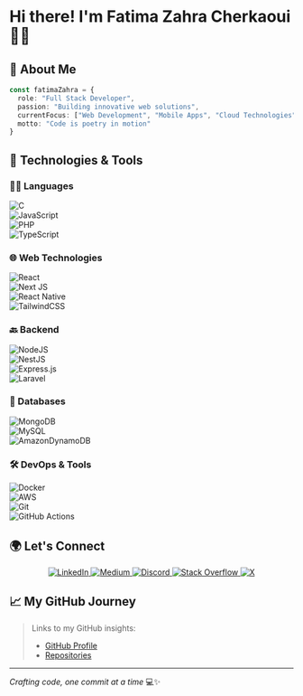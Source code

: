 # Hi there! I'm Fatima Zahra Cherkaoui 👩‍💻

## 🌟 About Me
```typescript
const fatimaZahra = {
  role: "Full Stack Developer",
  passion: "Building innovative web solutions",
  currentFocus: ["Web Development", "Mobile Apps", "Cloud Technologies"],
  motto: "Code is poetry in motion"
}
```

## 🔧 Technologies & Tools

### 👩‍🏭 Languages  
![C](https://img.shields.io/badge/C-%2300599C.svg?style=for-the-badge&logo=c&logoColor=white)  
![JavaScript](https://img.shields.io/badge/JavaScript-%23323330.svg?style=for-the-badge&logo=javascript&logoColor=%23F7DF1E)  
![PHP](https://img.shields.io/badge/PHP-%23777BB4.svg?style=for-the-badge&logo=php&logoColor=white)  
![TypeScript](https://img.shields.io/badge/TypeScript-%23007ACC.svg?style=for-the-badge&logo=typescript&logoColor=white)  

### 🌐 Web Technologies  
![React](https://img.shields.io/badge/React-%2320232a.svg?style=for-the-badge&logo=react&logoColor=%2361DAFB)  
![Next JS](https://img.shields.io/badge/Next.js-black?style=for-the-badge&logo=next.js&logoColor=white)  
![React Native](https://img.shields.io/badge/React_Native-%2320232a.svg?style=for-the-badge&logo=react&logoColor=%2361DAFB)  
![TailwindCSS](https://img.shields.io/badge/TailwindCSS-%2338B2AC.svg?style=for-the-badge&logo=tailwind-css&logoColor=white)  

### 🔙 Backend  
![NodeJS](https://img.shields.io/badge/Node.js-6DA55F?style=for-the-badge&logo=node.js&logoColor=white)  
![NestJS](https://img.shields.io/badge/NestJS-%23E0234E.svg?style=for-the-badge&logo=nestjs&logoColor=white)  
![Express.js](https://img.shields.io/badge/Express.js-%23404d59.svg?style=for-the-badge&logo=express&logoColor=%2361DAFB)  
![Laravel](https://img.shields.io/badge/Laravel-%23FF2D20.svg?style=for-the-badge&logo=laravel&logoColor=white)  

### 💾 Databases  
![MongoDB](https://img.shields.io/badge/MongoDB-%234ea94b.svg?style=for-the-badge&logo=mongodb&logoColor=white)  
![MySQL](https://img.shields.io/badge/MySQL-4479A1.svg?style=for-the-badge&logo=mysql&logoColor=white)  
![AmazonDynamoDB](https://img.shields.io/badge/Amazon_DynamoDB-4053D6?style=for-the-badge&logo=Amazon%20DynamoDB&logoColor=white)  

### 🛠️ DevOps & Tools  
![Docker](https://img.shields.io/badge/Docker-%230db7ed.svg?style=for-the-badge&logo=docker&logoColor=white)  
![AWS](https://img.shields.io/badge/AWS-%23FF9900.svg?style=for-the-badge&logo=amazon-aws&logoColor=white)  
![Git](https://img.shields.io/badge/Git-%23F05033.svg?style=for-the-badge&logo=git&logoColor=white)  
![GitHub Actions](https://img.shields.io/badge/GitHub_Actions-%232671E5.svg?style=for-the-badge&logo=githubactions&logoColor=white)  

## 🌍 Let's Connect

<p align="center">
  <a href="https://linkedin.com/in/fatimazahra-cherkaoui">
    <img src="https://img.shields.io/badge/LinkedIn-0077B5?style=flat-square&logo=linkedin&logoColor=white" alt="LinkedIn"/>
  </a>
  <a href="https://medium.com/@cherkaoui.fatimazahra97">
    <img src="https://img.shields.io/badge/Medium-12100E?style=flat-square&logo=medium&logoColor=white" alt="Medium"/>
  </a>
  <a href="https://discord.gg/fatimazahr">
    <img src="https://img.shields.io/badge/Discord-7289DA?style=flat-square&logo=discord&logoColor=white" alt="Discord"/>
  </a>
  <a href="https://stackoverflow.com/users/28805612">
    <img src="https://img.shields.io/badge/Stack_Overflow-FE7A16?style=flat-square&logo=stack-overflow&logoColor=white" alt="Stack Overflow"/>
  </a>
  <a href="https://x.com/@FatimaZahr91055">
    <img src="https://img.shields.io/badge/X-000000?style=flat-square&logo=x&logoColor=white" alt="X"/>
  </a>
</p>

## 📈 My GitHub Journey

> Links to my GitHub insights:
> - [GitHub Profile](https://github.com/CHERKAOUIfatimazahra)
> - [Repositories](https://github.com/CHERKAOUIfatimazahra?tab=repositories)

---

*Crafting code, one commit at a time* 💻✨
